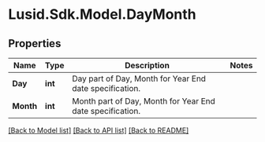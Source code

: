 # Lusid.Sdk.Model.DayMonth

## Properties

Name | Type | Description | Notes
------------ | ------------- | ------------- | -------------
**Day** | **int** | Day part of Day, Month for Year End date specification. | 
**Month** | **int** | Month part of Day, Month for Year End date specification. | 

[[Back to Model list]](../README.md#documentation-for-models) [[Back to API list]](../README.md#documentation-for-api-endpoints) [[Back to README]](../README.md)

